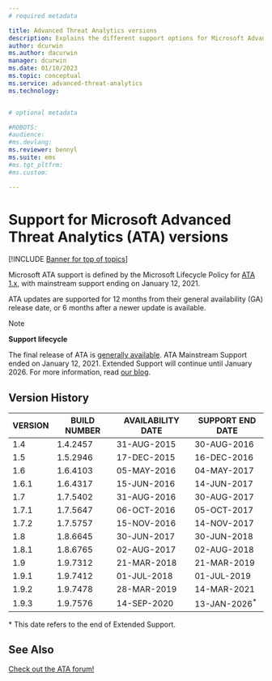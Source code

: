```yaml
---
# required metadata

title: Advanced Threat Analytics versions
description: Explains the different support options for Microsoft Advanced Threat Analytics (ATA) versions.
author: dcurwin
ms.author: dacurwin
manager: dcurwin
ms.date: 01/10/2023
ms.topic: conceptual
ms.service: advanced-threat-analytics
ms.technology:


# optional metadata

#ROBOTS:
#audience:
#ms.devlang:
ms.reviewer: bennyl
ms.suite: ems
#ms.tgt_pltfrm:
#ms.custom:

---
```

# Support for Microsoft Advanced Threat Analytics (ATA) versions

[!INCLUDE [Banner for top of topics](includes/banner.md)]

Microsoft ATA support is defined by the Microsoft Lifecycle Policy for [ATA 1.x](/lifecycle/products/?alpha=Advanced%20Threat%20Analytics%201.X), with mainstream support ending on January 12, 2021.

ATA updates are supported for 12 months from their general availability (GA) release date, or 6 months after a newer update is available.

> [!NOTE]
> **Support lifecycle**
>
> The final release of ATA is [generally available](https://support.microsoft.com/help/4568997/update-3-for-microsoft-advanced-threat-analytics-1-9). ATA Mainstream Support ended on January 12, 2021. Extended Support will continue until January 2026. For more information, read [our blog](https://techcommunity.microsoft.com/t5/security-compliance-and-identity/end-of-mainstream-support-for-advanced-threat-analytics-january/ba-p/1539181).

## Version History

|VERSION|BUILD NUMBER|AVAILABILITY DATE|SUPPORT END DATE|
|----|----|----|----|
|1.4|1.4.2457|31-AUG-2015|30-AUG-2016|
|1.5|1.5.2946|17-DEC-2015|16-DEC-2016|
|1.6|1.6.4103|05-MAY-2016|04-MAY-2017|
|1.6.1|1.6.4317|15-JUN-2016|14-JUN-2017|
|1.7|1.7.5402|31-AUG-2016|30-AUG-2017|
|1.7.1|1.7.5647|06-OCT-2016|05-OCT-2017|
|1.7.2|1.7.5757|15-NOV-2016|14-NOV-2017|
|1.8|1.8.6645|30-JUN-2017|30-JUN-2018|
|1.8.1|1.8.6765|02-AUG-2017|02-AUG-2018|
|1.9|1.9.7312|21-MAR-2018|21-MAR-2019|
|1.9.1|1.9.7412|01-JUL-2018|01-JUL-2019|
|1.9.2|1.9.7478|28-MAR-2019|14-MAR-2021|
|1.9.3|1.9.7576|14-SEP-2020|13-JAN-2026<sup>*</sup>|

\* This date refers to the end of Extended Support.

## See Also

[Check out the ATA forum!](https://social.technet.microsoft.com/Forums/security/home?forum=mata)
